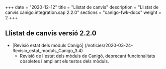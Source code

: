 +++
date        = "2020-12-12"
title       = "Llistat de canvis"
description = "Llistat de canvis canigo.integration.sap 2.2.0"
sections    = "canigo-fwk-docs"
weight		= 2
+++

## Llistat de canvis versió 2.2.0

- [Revisió estat dels mòduls Canigó] (/noticies/2020-03-24-Revisio_estat_moduls_Canigo_3.4)
   - Revisió de l'estat dels mòduls de Canigó, deprecant funcionalitats obsoletes i ampliant els testos dels mòduls.
